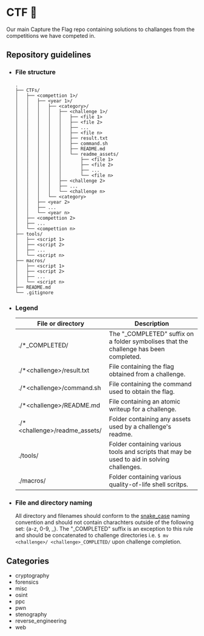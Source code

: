 # CTF 🏁
Our main Capture the Flag repo containing solutions to challanges from the competitions we have competed in.

## Repository guidelines
* ### File structure
    ```
    .
    ├── CTFs/
    │   ├── <compettion 1>/
    │   │   ├── <year 1>/
    │   │   │   ├── <category>/
    │   │   │   │   ├── <challenge 1>/
    │   │   │   │   │   ├── <file 1>
    │   │   │   │   │   ├── <file 2>
    │   │   │   │   │   ├── ...
    │   │   │   │   │   ├── <file n>
    │   │   │   │   │   ├── result.txt
    │   │   │   │   │   ├── command.sh
    │   │   │   │   │   ├── README.md
    │   │   │   │   │   └── readme_assets/
    │   │   │   │   │       ├── <file 1>
    │   │   │   │   │       ├── <file 2>
    │   │   │   │   │       ├── ...
    │   │   │   │   │       └── <file n>
    │   │   │   │   ├── <challenge 2>
    │   │   │   │   ├── ...
    │   │   │   │   └── <challenge n>
    │   │   │   └── <category>
    │   │   ├── <year 2>
    │   │   ├── ...
    │   │   └── <year n>
    │   ├── <compettion 2>
    │   ├── ...
    │   └── <compettion n>
    ├── tools/
    │   ├── <script 1>
    │   ├── <script 2>
    │   ├── ...
    │   └── <script n>
    ├── macros/
    │   ├── <script 1>
    │   ├── <script 2>
    │   ├── ...
    │   └── <script n>
    ├── README.md
    └── .gitignore
    ```

* ### Legend
    |        File or directory        |                                            Description                                           | 
    |---------------------------------|--------------------------------------------------------------------------------------------------|
    | ./*_COMPLETED/                  | The "_COMPLETED" suffix on a folder symbolises that the challenge has been completed.            |
    | ./*\<challenge\>/result.txt     | File containing the flag obtained from a challenge.                                              |
    | ./*\<challenge\>/command.sh     | File containing the command used to obtain the flag.                                             |
    | ./*\<challenge\>/README.md      | File containing an atomic writeup for a challenge.                                               |
    | ./*\<challenge\>/readme_assets/ | Folder containing any assets used by a challenge's readme.                                       |
    | ./tools/                        | Folder containing various tools and scripts that may be used to aid in solving challenges.       |
    | ./macros/                       | Folder containing various quality-of-life shell scritps.                                         |
    
* ### File and directory naming
  All directory and filenames should conform to the [snake_case](https://en.wikipedia.org/wiki/Snake_case) naming convention and should not contain charachters outside of the following set: {a-z, 0-9, _}.
  The "_COMPLETED" suffix is an exception to this rule and should be concatenated to challenge directories i.e. `$ mv <challenge>/ <challenge>_COMPLETED/`
  upon challenge completion.

## Categories
* cryptography
* forensics
* misc
* osint
* ppc
* pwn
* stenography
* reverse_engineering
* web
